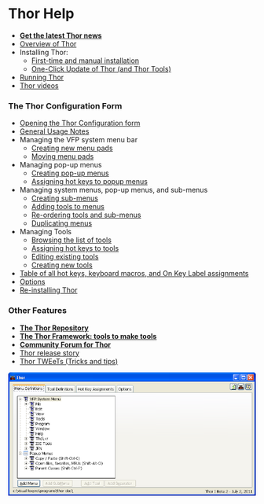 ﻿Thor Help
===


* [**Get the latest Thor news**](Thor_news.md)
*   [Overview of Thor](Thor_overview.md)
*   Installing Thor:
    *   [First-time and manual installation](Thor_install.md)
    *   [One-Click Update of Thor (and Thor Tools)](Thor_one-click_update.md)
*   [Running Thor](Thor_running.md)
*   [Thor videos](Thor_videos.md)

### **The Thor Configuration Form**

*   [Opening the Thor Configuration form](Thor_open_form.md)
*   [General Usage Notes](Thor_form_usage_notes.md)
*   Managing the VFP system menu bar
    *   [Creating new menu pads](Thor_create_menu_pad.md)
    *   [Moving menu pads](Thor_moving_menu_pads.md)
*   Managing pop-up menus
    *   [Creating pop-up menus](Thor_create_popup_menu.md)
    *   [Assigning hot keys to popup menus](Thor_assign_tool_hot_keys.md)
*   Managing system menus, pop-up menus, and sub-menus
    *   [Creating sub-menus](Thor_creating_sub-menus.md)
    *   [Adding tools to menus](Thor_Adding_tools_to_menus.md)
    *   [Re-ordering tools and sub-menus](Thor_re-ordering%20tools.md)
    *   [Duplicating menus](Thor_duplicating_menus.md)
*   Managing Tools
    *   [Browsing the list of tools](Thor_browsing_tools.md)
    *   [Assigning hot keys to tools](Thor_assign_tool_hot_keys.md)
    *   [Editing existing tools](Thor_editing_existing_tools.md)
    *   [Creating new tools](Thor_creating_new_tools.md)
*   [Table of all hot keys, keyboard macros, and On Key Label assignments](Thor_hot_key_list.md)
*   [Options](Thor_options.md)
*   [Re-installing Thor](Thor_reinstall.md)

### **Other Features**

*   [**The Thor Repository**](Thor_repository.md)
*   [**The Thor Framework: tools to make tools**](Thor_tools_making_tools.md)
*   [**Community Forum for Thor**](http://groups.google.com/group/FoxProThor)   
* [Thor release story](Thor.md)
* [Thor TWEeTs (Tricks and tips)](TWEeTs.md)
 

![](Images/Thor_help_thor_form_initial.png)